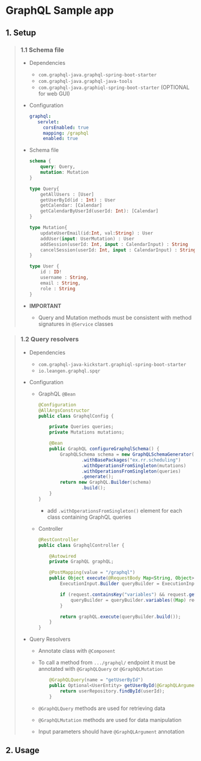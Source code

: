 # GraphQL Sample app

## 1. Setup

> ### 1.1 Schema file
> 
> - Dependencies
>   
>   - `com.graphql-java.graphql-spring-boot-starter`
>   - `com.graphql-java.graphql-java-tools`
>   - `com.graphql-java.graphiql-spring-boot-starter` (OPTIONAL for web GUI)
> 
> - Configuration
>   
>   ```yaml
>   graphql:
>      servlet:
>        corsEnabled: true
>        mapping: /graphql
>        enabled: true
>   ```
> 
> - Schema file
>   
>   ```graphql
>   schema {
>       query: Query,
>       mutation: Mutation
>   }
>   
>   type Query{
>       getAllUsers : [User]
>       getUserById(id : Int) : User
>       getCalendar: [Calendar]
>       getCalendarByUserId(userId: Int): [Calendar]
>   }
>   
>   type Mutation{
>       updateUserEmail(id:Int, val:String) : User
>       addUser(input: UserMutation) : User
>       addSession(userId: Int, input : CalendarInput) : String
>       cancelSession(userId: Int, input : CalendarInput) : String
>   }
>   
>   type User {
>       id : ID!
>       username : String,
>       email : String,
>       role : String
>   }
>   ```
> 
> - **IMPORTANT**
>   
>   - Query and Mutation methods must be consistent with method signatures in `@Service` classes

> ### 1.2 Query resolvers
> 
> - Dependencies
>   
>   - `com.graphql-java-kickstart.graphiql-spring-boot-starter`
>   - `io.leangen.graphql.spqr`
> 
> - Configuration
>   
>   - GraphQL `@Bean`
>     
>     ```java
>     @Configuration
>     @AllArgsConstructor
>     public class GraphqlConfig {
>     
>         private Queries queries;
>         private Mutations mutations;
>     
>         @Bean
>         public GraphQL configureGraphqlSchema() {
>             GraphQLSchema schema = new GraphQLSchemaGenerator()
>                     .withBasePackages("ex.rr.scheduling")
>                     .withOperationsFromSingleton(mutations)
>                     .withOperationsFromSingleton(queries)
>                     .generate();
>             return new GraphQL.Builder(schema)
>                     .build();
>         }
>     }
>     ```
>     
>     - add `.withOperationsFromSingleton()` element for each class containing GraphQL queries
>   
>   - Controller
>     
>     ```java
>     @RestController
>     public class GraphqlController {
>     
>         @Autowired
>         private GraphQL graphQL;
>     
>         @PostMapping(value = "/graphql")
>         public Object execute(@RequestBody Map<String, Object> request, HttpServletRequest raw) throws GraphQLException {
>             ExecutionInput.Builder queryBuilder = ExecutionInput.newExecutionInput((String) request.get("query"));
>     
>             if (request.containsKey("variables") && request.get("variables") != null) {
>                 queryBuilder = queryBuilder.variables((Map) request.get("variables"));
>             }
>     
>             return graphQL.execute(queryBuilder.build());
>         }
>     }
>     ```
> 
> - Query Resolvers
>   
>   - Annotate class with `@Component`
>   
>   - To call a method from `.../graphql/` endpoint it must be annotated with `@GraphQLQuery` or `@GraphQLMutation`
>     
>     ```java
>         @GraphQLQuery(name = "getUserById")
>         public Optional<UserEntity> getUserById(@GraphQLArgument(name = "userId") Integer userId) {
>             return userRepository.findById(userId);
>         }
>     ```
>   
>   - `@GraphQLQuery` methods are used for retrieving data
>   
>   - `@GraphQLMutation` methods are used for data manipulation
>   
>   - Input parameters should have `@GraphQLArgument` annotation  

## 2. Usage